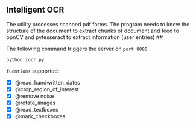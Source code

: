 <strong><h2>Intelligent OCR</h2></strong>
The utility processes scanned pdf forms. The program needs to know the structure of the document to extract chunks of document and feed to opnCV and pytesseract to extract information (user entries) ##

The following command triggers the server on `port 8080`
```
python iocr.py
```

`fucntions` supported:
- [x] @read_handwritten_dates
- [x] @crop_region_of_interest
- [x] @remove noise
- [x] @rotate_images
- [x] @read_textboxes
- [x] @mark_checkboxes
